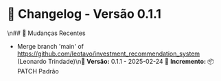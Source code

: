 # 📜 Changelog - Versão 0.1.1
\n## 🚀 Mudanças Recentes
* Merge branch 'main' of https://github.com/leotavo/investment_recommendation_system (Leonardo Trindade)\n🔖 **Versão:** 0.1.1 - 2025-02-24
🌟 **Incremento:** 📦 PATCH Padrão
